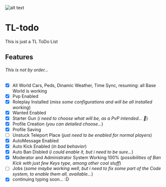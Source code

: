 ![alt text](https://vgy.me/32he0z.png)
# TL-todo
This is just a TL ToDo List

## Features
###### This is not by order...

- [x] All World Cars, Peds, Dinamic Weather, Time Sync, resuming: all Base World is working
- [x] Pvp Enabled
- [x] Roleplay Installed (*miss some configurations and will be all installed working*)
- [x] Wanted Enabled
- [x] Starter Gun (*i need to choose what will be, as a PvP intended... :thinking:*)
- [x] Profile Creation (*you can detailed choose...*)
- [x] Profile Saving
- [ ] Unstuck Teleport Place (*just need to be enabled for normal players*)
- [x] AutoMessage Enabled
- [x] Auto Kick Enabled (*in bad behavior*)
- [x] Auto Ban Disbled (*i could enable it, but i need to be sure...*)
- [x] Moderator and Administrator System Working 100% (*possibilities of Ban Kick with just few Keys type, among other cool stuff*)
- [ ] Jobs (*some maybe working well, but i need to fix some part of the Code system, to enable them all, available...*)
- [x] continuing typing soon... :D
